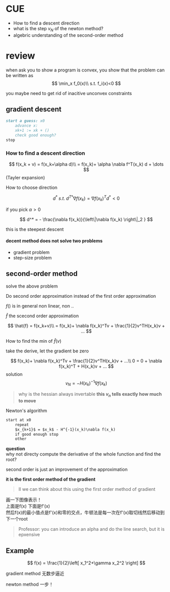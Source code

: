 # CUE
- How to find a descent direction
- what is the step $v_N$ of the newton method?
- algebric understanding of the second-order method
# review
when ask you to show a program is convex, you show that the problem can be written as 
$$
\min_x  f_0(x)\\
s.t. f_i(x)<0
$$

you maybe need to get rid of inacitive unconvex constraints

## gradient descent


```md
start a guess: x0
    advance x:
    xk+1 := xk + ()
    check good enough?
stop
```

### How to find a descent direction

$$
f(x_k + v) = f(x_k+\alpha d)\\
    = f(x_k)+   \alpha \nabla f^T(x_k) d + \dots
$$
(Tayler expansion)

How to choose direction

$$
d^* \; s.t. \; d^{T*}  \nabla f(x_k) = \nabla f(x_k)^T d^* <0
$$


if you pick $\alpha >0$

$$
d^* = - \frac{\nabla f(x_k)}{\left\|\nabla f(x_k) \right\|_2 }
$$

this is the steepest descent

#### decent method does not solve two problems
- gradient problem
- step-size problem



## second-order method
solve the above problem

Do second order approximation instead of the first order approximation



$f()$ is in general non linear, non ..

$\hat{f}$  the scecond order approximation


$$
\hat{f} = f(x_k+v)\\
= f(x_k)+ \nabla f(x_k)^Tv + \frac{1}{2}v^TH(x_k)v + ...
$$



How to find the min of $\hat{f}(v)$

take the derive, let the gradient be zero

$$
 f(x_k)+ \nabla f(x_k)^Tv + \frac{1}{2}v^TH(x_k)v + ...\\
0 = 0 + \nabla f(x_k)^T + H(x_k)v + ...
$$
solution
$$
v_N = -H(x_k)^{-1} \nabla f(x_k)
$$
> why is the hessian always invertable
**this $v_n$ tells exactly how much to move**

Newton's algorithm

```markdown
start at x0
    repeat
    $x_{k+1}$ = $x_k$ - H^{-1}(x_k)\nabla f(x_k)
    if good enough stop
    other
```

**question**    
why not directy compute the derivative of the whole function and find the root?



second order is just an improvement of the approximation

**it is the first order method of the gradient**

>II we can think about this using the first order method of gradient

画一下图像表示！\
上面是f(x) 下面是f'(x)\
然后f(x)的最小值点是f'(x)和零的交点，牛顿法是每一次在f'(x)取切线然后移动到下一个root

>Professor: you can introduce an alpha and do the line search, but it is epxensive

## Example
 
$$
f(x) = \frac{1}{2}\left[ x_1^2+\gamma x_2^2 \right]
$$

gradient method 无数步逼近

newton method 一步！
